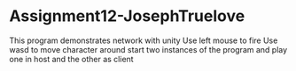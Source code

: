 # Assignment12-JosephTruelove

This program demonstrates network with unity 
Use left mouse to fire
Use wasd to move character around
start two instances of the program and play one in host and the other as client